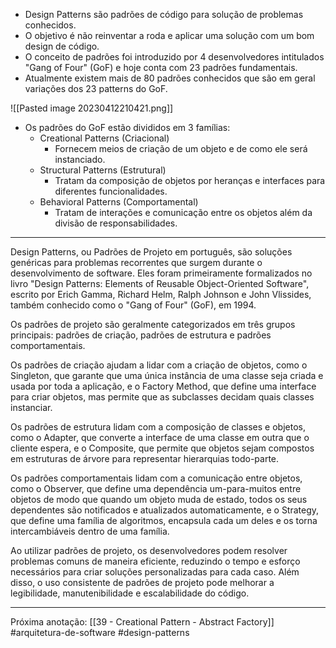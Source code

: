 - Design Patterns são padrões de código para solução de problemas conhecidos.
- O objetivo é não reinventar a roda e aplicar uma solução com um bom design de código.
- O conceito de padrões foi introduzido por 4 desenvolvedores intitulados "Gang of Four" (GoF) e hoje conta com 23 padrões fundamentais.
- Atualmente existem mais de 80 padrões conhecidos que são em geral variações dos 23 patterns do GoF.

![[Pasted image 20230412210421.png]]

- Os padrões do GoF estão divididos em 3 famílias:
	- Creational Patterns (Criacional)
		- Fornecem meios de criação de um objeto e de como ele será instanciado.
	- Structural Patterns (Estrutural)
		- Tratam da composição de objetos por heranças e interfaces para diferentes funcionalidades.
	- Behavioral Patterns (Comportamental)
		- Tratam de interações e comunicação entre os objetos além da divisão de responsabilidades.
---
Design Patterns, ou Padrões de Projeto em português, são soluções genéricas para problemas recorrentes que surgem durante o desenvolvimento de software. Eles foram primeiramente formalizados no livro "Design Patterns: Elements of Reusable Object-Oriented Software", escrito por Erich Gamma, Richard Helm, Ralph Johnson e John Vlissides, também conhecido como o "Gang of Four" (GoF), em 1994.

Os padrões de projeto são geralmente categorizados em três grupos principais: padrões de criação, padrões de estrutura e padrões comportamentais.

Os padrões de criação ajudam a lidar com a criação de objetos, como o Singleton, que garante que uma única instância de uma classe seja criada e usada por toda a aplicação, e o Factory Method, que define uma interface para criar objetos, mas permite que as subclasses decidam quais classes instanciar.

Os padrões de estrutura lidam com a composição de classes e objetos, como o Adapter, que converte a interface de uma classe em outra que o cliente espera, e o Composite, que permite que objetos sejam compostos em estruturas de árvore para representar hierarquias todo-parte.

Os padrões comportamentais lidam com a comunicação entre objetos, como o Observer, que define uma dependência um-para-muitos entre objetos de modo que quando um objeto muda de estado, todos os seus dependentes são notificados e atualizados automaticamente, e o Strategy, que define uma família de algoritmos, encapsula cada um deles e os torna intercambiáveis dentro de uma família.

Ao utilizar padrões de projeto, os desenvolvedores podem resolver problemas comuns de maneira eficiente, reduzindo o tempo e esforço necessários para criar soluções personalizadas para cada caso. Além disso, o uso consistente de padrões de projeto pode melhorar a legibilidade, manutenibilidade e escalabilidade do código.

---
Próxima anotação: [[39 - Creational Pattern - Abstract Factory]]
#arquitetura-de-software #design-patterns